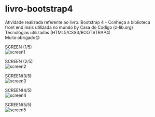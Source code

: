 # livro-bootstrap4

Atividade realizada referente ao livro: Bootstrap 4 - Conheça a biblioteca front end mais utilizada no mundo by Casa do Codigo (z-lib.org) <br>
Tecnologias utilizadas (HTML5/CSS3/BOOTSTRAP4)<br>
Muito obrigado😊 <br>


SCREEN (1/5)<br>
![screen1](https://user-images.githubusercontent.com/92833379/157720480-85e42c3e-21ec-4df1-9138-ce67995ed394.png)

SCREEN (2/5)<br>
![screen2](https://user-images.githubusercontent.com/92833379/157720534-09b8619b-08e9-4a5b-a6ff-6a08d4c938ae.png)

SCREEN(3/5)<br>
![screen3](https://user-images.githubusercontent.com/92833379/157720573-6f3f4254-ac31-4557-a5be-be8eb484ec48.png)

SCREEN(4/5)<br>
![screen4](https://user-images.githubusercontent.com/92833379/157720612-b9042ec3-c737-4dc7-b5b5-7f348c8c1a3c.png)


SCREEN(5/5)<br>
![screen5](https://user-images.githubusercontent.com/92833379/157720643-3480f002-f668-4e20-ad39-86a14a1bc971.png)
